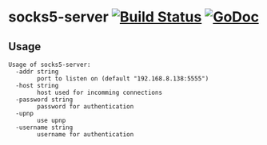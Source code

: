 # socks5-server [![Build Status](https://travis-ci.org/Abdullah2993/socks5-server.svg?branch=master)](https://travis-ci.org/Abdullah2993/socks5-server) [![GoDoc](https://godoc.org/github.com/abdullah2993/socks5-server/socks5?status.svg)](https://godoc.org/github.com/abdullah2993/socks5-server/socks5)

## Usage

```
Usage of socks5-server:
  -addr string
        port to listen on (default "192.168.8.138:5555")
  -host string
        host used for incomming connections
  -password string
        password for authentication
  -upnp
        use upnp
  -username string
        username for authentication
```